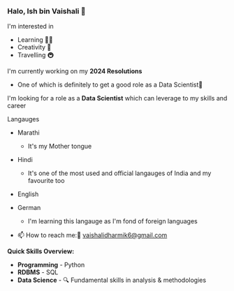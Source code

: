 ### Halo, Ish bin Vaishali 👋

I'm interested in
- Learning 👩‍💻
- Creativity 🧠
- Travelling 🚇

I'm currently working on my **2024 Resolutions** 
- One of which is definitely to get a good role as a Data Scientist💯

I'm looking for a role as a **Data Scientist** which can leverage to my skills and career

Langauges
- Marathi
  - It's my Mother tongue
- Hindi
  - It's one of the most used and official langauges of India and my favourite too
- English
- German
  - I'm learning this langauge as I'm fond of foreign languages

- 📫 How to reach me:📧 vaishalidharmik6@gmail.com

**Quick Skills Overview:**
- **Programming** - Python 
- **RDBMS** - SQL
- **Data Science** - 🔍 Fundamental skills in analysis & methodologies

